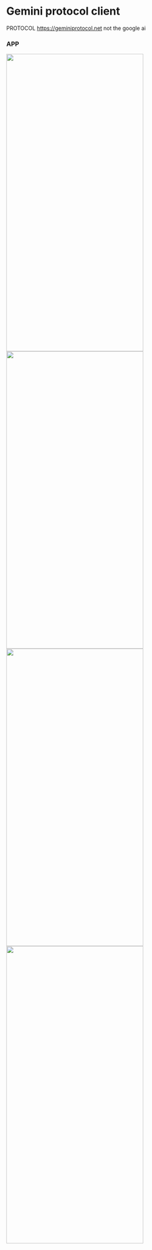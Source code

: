 # Gemini protocol client 
PROTOCOL https://geminiprotocol.net
not the google ai

### APP
<img src="https://github.com/user-attachments/assets/b0f2daec-0cd1-44de-a9ec-63634deeafa2" width="360" height="780">
<img src="https://github.com/user-attachments/assets/c7b87042-aa6b-49ed-88ad-58b06ae0dcb3" width="360" height="780">
<img src="https://github.com/user-attachments/assets/f5d77c06-3e0a-4e8a-96ff-6a053770ccb8" width="360" height="780">
<img src="https://github.com/user-attachments/assets/4dfdbe0c-c708-4840-abef-544611404eb7" width="360" height="780">
